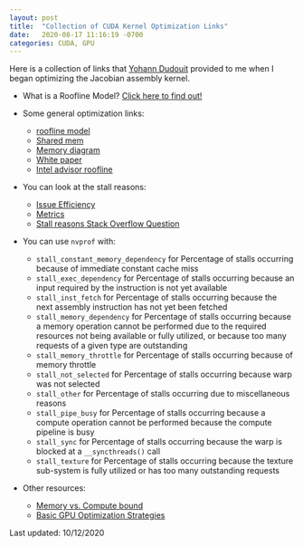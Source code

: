 ```yaml
---
layout: post
title:  "Collection of CUDA Kernel Optimization Links"
date:   2020-08-17 11:16:19 -0700
categories: CUDA, GPU
---
```


Here is a collection of links that [Yohann Dudouit](https://people.llnl.gov/dudouit1) provided to me when I began optimizing the Jacobian assembly kernel. 

- What is a Roofline Model? [Click here to find out!](https://en.wikipedia.org/wiki/Roofline_model)
- Some general optimization links:
    - [roofline model](https://developer.download.nvidia.com/video/gputechconf/gtc/2019/presentation/s9624-performance-analysis-of-gpu-accelerated-applications-using-the-roofline-model.pdf)
    - [Shared mem](http://developer.download.nvidia.com/GTC/PDF/1083_Wang.pdf)
    - [Memory diagram](https://stackoverflow.com/questions/37732735/nvprof-option-for-bandwidth)
    - [White paper](https://arxiv.org/pdf/1804.06826.pdf)
    - [Intel advisor roofline](https://software.intel.com/content/www/us/en/develop/articles/intel-advisor-roofline.html)

- You can look at the stall reasons:
    - [Issue Efficiency](https://docs.nvidia.com/gameworks/content/developertools/desktop/analysis/report/cudaexperiments/kernellevel/issueefficiency.htm)
    - [Metrics](https://docs.nvidia.com/cuda/profiler-users-guide/index.html#metrics-reference-7x)
    - [Stall reasons Stack Overflow Question](https://stackoverflow.com/questions/14887807/what-are-other-issue-stall-reasons-displayed-by-the-nsight-profiler)

- You can use `nvprof` with:

    - `stall_constant_memory_dependency` for Percentage of stalls occurring because of immediate constant cache miss
    - `stall_exec_dependency` for Percentage of stalls occurring because an input required by the instruction is not yet available
    - `stall_inst_fetch` for Percentage of stalls occurring because the next assembly instruction has not yet been fetched
    - `stall_memory_dependency` for Percentage of stalls occurring because a memory operation cannot be performed due to the required resources not being available or fully utilized, or because too many requests of a given type are outstanding
    - `stall_memory_throttle` for Percentage of stalls occurring because of memory throttle
    - `stall_not_selected` for Percentage of stalls occurring because warp was not selected
    - `stall_other` for Percentage of stalls occurring due to miscellaneous reasons
    - `stall_pipe_busy` for Percentage of stalls occurring because a compute operation cannot be performed because the compute pipeline is busy
    - `stall_sync` for Percentage of stalls occurring because the warp is blocked at a `__syncthreads()` call
    - `stall_texture` for Percentage of stalls occurring because the texture sub-system is fully utilized or has too many outstanding requests

- Other resources:
    - [Memory vs. Compute bound](https://stackoverflow.com/questions/12811684/memory-bound-kernel-and-compute-bound-kernel-in-gpus)
    - [Basic GPU Optimization Strategies](https://www.paranumal.com/single-post/2018/02/26/basic-gpu-optimization-strategies)

Last updated: 10/12/2020